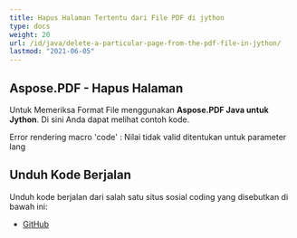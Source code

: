 ```yaml
---
title: Hapus Halaman Tertentu dari File PDF di jython
type: docs
weight: 20
url: /id/java/delete-a-particular-page-from-the-pdf-file-in-jython/
lastmod: "2021-06-05"
---
```


## Aspose.PDF - Hapus Halaman

Untuk Memeriksa Format File menggunakan **Aspose.PDF Java untuk Jython**. Di sini Anda dapat melihat contoh kode.

Error rendering macro 'code' : Nilai tidak valid ditentukan untuk parameter lang

## Unduh Kode Berjalan

Unduh kode berjalan dari salah satu situs sosial coding yang disebutkan di bawah ini:

- [GitHub](https://github.com/aspose-pdf/Aspose.PDF-for-Java/releases)